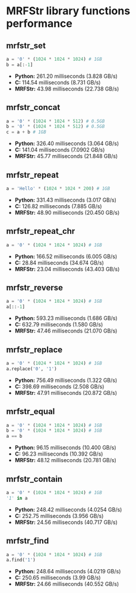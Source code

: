 # MRFStr library functions performance

## mrfstr_set

```python
a = '0' * (1024 * 1024 * 1024) # 1GB
b = a[:-1]
```

* **Python:** 261.20 milliseconds (3.828 GB/s)
* **C:** 114.54 milliseconds (8.731 GB/s)
* **MRFStr:** 43.98 milliseconds (22.738 GB/s)

## mrfstr_concat

```python
a = '0' * (1024 * 1024 * 512) # 0.5GB
b = '0' * (1024 * 1024 * 512) # 0.5GB
c = a + b # 1GB
```

* **Python:** 326.40 milliseconds (3.064 GB/s)
* **C:** 141.04 milliseconds (7.0902 GB/s)
* **MRFStr:** 45.77 milliseconds (21.848 GB/s)

## mrfstr_repeat

```python
a = 'Hello' * (1024 * 1024 * 200) # 1GB
```

* **Python:** 331.43 milliseconds (3.017 GB/s)
* **C:** 126.82 milliseconds (7.885 GB/s)
* **MRFStr:** 48.90 milliseconds (20.450 GB/s)

## mrfstr_repeat_chr

```python
a = '0' * (1024 * 1024 * 1024) # 1GB
```

* **Python:** 166.52 milliseconds (6.005 GB/s)
* **C:** 28.84 milliseconds (34.674 GB/s)
* **MRFStr:** 23.04 milliseconds (43.403 GB/s)

## mrfstr_reverse

```python
a = '0' * (1024 * 1024 * 1024) # 1GB
a[::-1]
```

* **Python:** 593.23 milliseconds (1.686 GB/s)
* **C:** 632.79 milliseconds (1.580 GB/s)
* **MRFStr:** 47.46 milliseconds (21.070 GB/s)

## mrfstr_replace

```python
a = '0' * (1024 * 1024 * 1024) # 1GB
a.replace('0', '1')
```

* **Python:** 756.49 milliseconds (1.322 GB/s)
* **C:** 398.69 milliseconds (2.508 GB/s)
* **MRFStr:** 47.91 milliseconds (20.872 GB/s)

## mrfstr_equal

```python
a = '0' * (1024 * 1024 * 1024) # 1GB
b = '0' * (1024 * 1024 * 1024) # 1GB
a == b
```

* **Python:** 96.15 milliseconds (10.400 GB/s)
* **C:** 96.23 milliseconds (10.392 GB/s)
* **MRFStr:** 48.12 milliseconds (20.781 GB/s)

## mrfstr_contain

```python
a = '0' * (1024 * 1024 * 1024) # 1GB
'1' in a
```

* **Python:** 248.42 milliseconds (4.0254 GB/s)
* **C:** 252.75 milliseconds (3.956 GB/s)
* **MRFStr:** 24.56 milliseconds (40.717 GB/s)

## mrfstr_find

```python
a = '0' * (1024 * 1024 * 1024) # 1GB
a.find('1')
```

* **Python:** 248.64 milliseconds (4.0219 GB/s)
* **C:** 250.65 milliseconds (3.99 GB/s)
* **MRFStr:** 24.66 milliseconds (40.552 GB/s)
